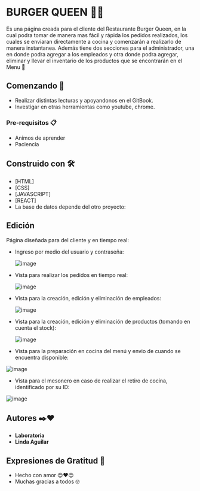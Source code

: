 # BURGER QUEEN 👑🍔

Es una página creada para el cliente del Restaurante Burger Queen, en la cual podra tomar de manera mas fácil y rápida los pedidos realizados, los cuales se enviaran directamente a cocina y comenzarán a realizarlo de manera instantanea. Además tiene dos secciones para el administrador, una en donde podra agregar a los empleados y otra donde podra agregar, eliminar y llevar el inventario de los productos que se encontrarán en el Menu 📝

## Comenzando 🚀

* Realizar distintas lecturas y apoyandonos en el GitBook.
* Investigar en otras herramientas como youtube, chrome.

### Pre-requisitos 📋

* Animos de aprender
* Paciencia


## Construido con 🛠️

* [HTML]
* [CSS]
* [JAVASCRIPT]
* [REACT]
* La base de datos depende del otro proyecto: 

## Edición

Página diseñada para del cliente y en tiempo real:

* Ingreso por medio del usuario y contraseña:

  ![image](https://github.com/LindaLobo/DEV006-burger-queen-api-client/assets/104039974/cdb383fb-5509-4b3a-b3e7-ecb1dd14fc97)

* Vista para realizar los pedidos en tiempo real:

  ![image](https://github.com/LindaLobo/DEV006-burger-queen-api-client/assets/104039974/c04e6380-6e80-40d2-bbef-57034c54761b)

* Vista para la creación, edición y eliminación de empleados:

  ![image](https://github.com/LindaLobo/DEV006-burger-queen-api-client/assets/104039974/4c25509f-4deb-4559-ae8c-d2e404f0e262)

* Vista para la creación, edición y eliminación de productos (tomando en cuenta el stock):

  ![image](https://github.com/LindaLobo/DEV006-burger-queen-api-client/assets/104039974/29cef332-9a4e-456e-bfb5-450d9fea6ccb)

* Vista para la preparación en cocina del menú y envio de cuando se encuentra disponible:

![image](https://github.com/LindaLobo/DEV006-burger-queen-api-client/assets/104039974/60e00372-34de-44ef-964d-547dfc592e53)

* Vista para el mesonero en caso de realizar el retiro de cocina, identificado por su ID:

![image](https://github.com/LindaLobo/DEV006-burger-queen-api-client/assets/104039974/997e0c3d-e005-4ee0-9c3a-ac8bf1238b5b)


## Autores ✒️❤️

* **Laboratoria**
* **Linda Aguilar**

## Expresiones de Gratitud 🎁

* Hecho con amor 😊❤️😊
* Muchas gracias a todos 🤓
